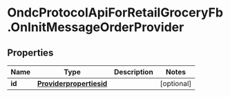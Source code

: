 # OndcProtocolApiForRetailGroceryFb.OnInitMessageOrderProvider

## Properties
Name | Type | Description | Notes
------------ | ------------- | ------------- | -------------
**id** | [**Providerpropertiesid**](Providerpropertiesid.md) |  | [optional] 

